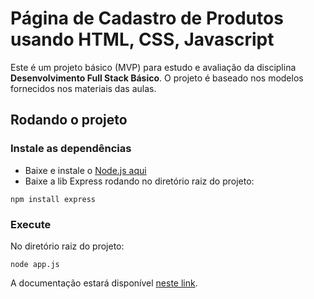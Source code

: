 # Página de Cadastro de Produtos usando HTML, CSS, Javascript

Este é um projeto básico (MVP) para estudo e avaliação da disciplina **Desenvolvimento Full Stack Básico**.
O projeto é baseado nos modelos fornecidos nos materiais das aulas.

## Rodando o projeto

### Instale as dependências

- Baixe e instale o [Node.js aqui](https://nodejs.org/en/download)
- Baixe a lib Express rodando no diretório raiz do projeto:
```shell
npm install express
```

### Execute

No diretório raiz do projeto:
```shell
node app.js
```

A documentação estará disponível [neste link](http://localhost:5000/openapi/swagger).
